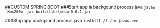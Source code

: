 ##CUSTOM SPRING BOOT
###Start app in backgound process java
`javaw -Xmx200m -jar build\libs\meow-0.0.1.jar`

###Stop app backgound process java
`taskkill /f /im javaw.exe`
